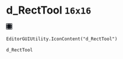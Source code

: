 # d_RectTool `16x16`
<img src="/img/d_RectTool.png" width=16 height=16>

``` CSharp
EditorGUIUtility.IconContent("d_RectTool")
```
```
d_RectTool
```
